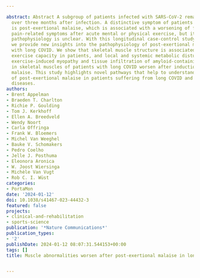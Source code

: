 ---
abstract: Abstract A subgroup of patients infected with SARS-CoV-2 remain symptomatic
  over three months after infection. A distinctive symptom of patients with long COVID
  is post-exertional malaise, which is associated with a worsening of fatigue- and
  pain-related symptoms after acute mental or physical exercise, but its underlying
  pathophysiology is unclear. With this longitudinal case-control study (NCT05225688),
  we provide new insights into the pathophysiology of post-exertional malaise in patients
  with long COVID. We show that skeletal muscle structure is associated with a lower
  exercise capacity in patients, and local and systemic metabolic disturbances, severe
  exercise-induced myopathy and tissue infiltration of amyloid-containing deposits
  in skeletal muscles of patients with long COVID worsen after induction of post-exertional
  malaise. This study highlights novel pathways that help to understand the pathophysiology
  of post-exertional malaise in patients suffering from long COVID and other post-infectious
  diseases.
authors:
- Brent Appelman
- Braeden T. Charlton
- Richie P. Goulding
- Tom J. Kerkhoff
- Ellen A. Breedveld
- Wendy Noort
- Carla Offringa
- Frank W. Bloemers
- Michel Van Weeghel
- Bauke V. Schomakers
- Pedro Coelho
- Jelle J. Posthuma
- Eleonora Aronica
- W. Joost Wiersinga
- Michèle Van Vugt
- Rob C. I. Wüst
categories:
- PortaMon
date: '2024-01-12'
doi: 10.1038/s41467-023-44432-3
featured: false
projects:
- clinical-and-rehabilitation
- sports-science
publication: '*Nature Communications*'
publication_types:
- '2'
publishDate: 2024-01-12 08:07:31.544153+00:00
tags: []
title: Muscle abnormalities worsen after post-exertional malaise in long COVID

---
